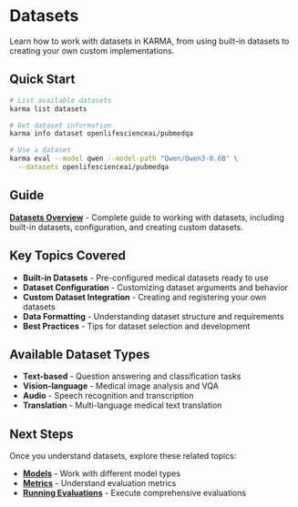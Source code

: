# Datasets

Learn how to work with datasets in KARMA, from using built-in datasets to creating your own custom implementations.

## Quick Start

```bash
# List available datasets
karma list datasets

# Get dataset information
karma info dataset openlifescienceai/pubmedqa

# Use a dataset
karma eval --model qwen --model-path "Qwen/Qwen3-0.6B" \
  --datasets openlifescienceai/pubmedqa
```

## Guide

**[Datasets Overview](overview.md)** - Complete guide to working with datasets, including built-in datasets, configuration, and creating custom datasets.

## Key Topics Covered

- **Built-in Datasets** - Pre-configured medical datasets ready to use
- **Dataset Configuration** - Customizing dataset arguments and behavior
- **Custom Dataset Integration** - Creating and registering your own datasets
- **Data Formatting** - Understanding dataset structure and requirements
- **Best Practices** - Tips for dataset selection and development

## Available Dataset Types

- **Text-based** - Question answering and classification tasks
- **Vision-language** - Medical image analysis and VQA
- **Audio** - Speech recognition and transcription
- **Translation** - Multi-language medical text translation

## Next Steps

Once you understand datasets, explore these related topics:

- **[Models](../models/overview.md)** - Work with different model types
- **[Metrics](../metrics/overview.md)** - Understand evaluation metrics
- **[Running Evaluations](../basic-usage/running-evaluations.md)** - Execute comprehensive evaluations